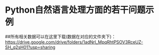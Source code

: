 # Python自然语言处理方面的若干问题示例

##所有相关数据可以在这里下载(数据在对应的文件夹下)：https://drive.google.com/drive/folders/1adNrl_MpqRhtPSOV3RceUZ-SH_q2sH01?usp=sharing